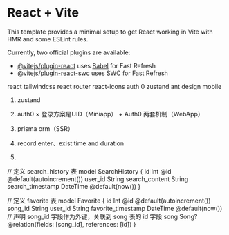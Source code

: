 # React + Vite

This template provides a minimal setup to get React working in Vite with HMR and some ESLint rules.

Currently, two official plugins are available:

- [@vitejs/plugin-react](https://github.com/vitejs/vite-plugin-react/blob/main/packages/plugin-react/README.md) uses [Babel](https://babeljs.io/) for Fast Refresh
- [@vitejs/plugin-react-swc](https://github.com/vitejs/vite-plugin-react-swc) uses [SWC](https://swc.rs/) for Fast Refresh


react 
tailwindcss
react router
react-icons
auth 0
zustand
ant design mobile


1. zustand
2. auth0 × 登录方案是UID（Miniapp） + Auth0 两套机制（WebApp）
3. prisma orm（SSR）

1. record enter、exist time and duration
2. 


// 定义 search_history 表
model SearchHistory {
id               Int      @id @default(autoincrement())
user_id          String
search_content   String
search_timestamp DateTime @default(now())
}

// 定义 favorite 表
model Favorite {
id                  Int      @id @default(autoincrement())
song_id             String
user_id             String
favorite_timestamp DateTime @default(now())
// 声明 song_id 字段作为外键，关联到 song 表的 id 字段
song                Song?    @relation(fields: [song_id], references: [id])
}
